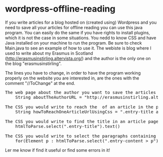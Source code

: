 wordpress-offline-reading
=========================

If you write articles for a blog hosted on (created using) Wordpress and you need to save all your articles for offline reading 
you can use this java program. You can easily do the same if you have rights to install plugins, which it is not the case
in some situations. You nedd to know CSS and have Java installed on your machine to run the program.
Be sure to check Main.java to see an example of how to use it. 
The webiste is blog where I used to write about my Erasmus in Scotland (http://erasmusinstirling.altervista.org/) 
and the author is the only one on the blog "erasmusinstirling".

The lines you have to change, in order to have the program working properly on the website
you are interested in, are the ones with the comment "//ToChange" at the end.

<pre>
The web page about the author you want to save the articles
	String aboutTheAuthorURL = "http://erasmusinstirling.altervista.org/author/erasmusinstirling/";
		
The CSS you would write to reach the <a> of an article in the page above
	String howToReachOneArticleUrlUsingCss = ".entry-title a";										
		
The CSS you would write to find the title in an article page (e.g. http://erasmusinstirling.altervista.org/burns-supper-and-ceilidh/)
	htmlToParse.select(".entry-title").text()	
		
The CSS you would write to select the paragraphs containing the article
	for(Element p : htmlToParse.select(".entry-content > p"))
</pre>

Ler me know if find it useful or find some errors in it!
